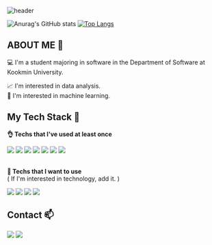 ![header](https://capsule-render.vercel.app/api?type=slice&color=C8FAC8&height=100&section=header&text=✨%20Until%20what%20I%20like%20becomes%20what%20I'm%20good%20at%20✨&fontSize=30)

![Anurag's GitHub stats](https://github-readme-stats.vercel.app/api?username=yellowoov&show_icons=true&theme=gradient)
[![Top Langs](https://github-readme-stats.vercel.app/api/top-langs/?username=yellowoov&layout=compact)](https://github.com/anuraghazra/github-readme-stats)



<h2> ABOUT ME  👀 </h2>
<div>
  💻 I'm a student majoring in software in the Department of Software at Kookmin University.

  📈 I'm interested in data analysis.  
  🤖 I'm interested in machine learning.  
  
</div>

<h2>My Tech Stack  📝</h2>

<div> 

  **👌  Techs that I've used at least once** 
</div>


<div>
  <img src="https://img.shields.io/badge/Python-3776AB?style=flat-square&logo=python&logoColor=white"> <img src="https://img.shields.io/badge/C++-00599C?style=flat-square&logo=C%2B%2B&logoColor=white">
  <img src="https://img.shields.io/badge/MySQL-4479A1?style=flat-square&logo=mysql&logoColor=white"> <img src="https://img.shields.io/badge/HTML5-E34F26?style=flat-square&logo=html5&logoColor=white"> 
  <img src="https://img.shields.io/badge/CSS-1572B6?style=flat-square&logo=css3&logoColor=white"> <img src="https://img.shields.io/badge/JavaScript-F7DF1E?style=flat-square&logo=javascript&logoColor=white">
  <img src="https://img.shields.io/badge/React-61DAFB?style=flat-square&logo=react&logoColor=white"> 
</div>    

<br>
<div>

  **📌  Techs that I want to use**  
  ( If I'm interested in technology, add it. )
</div>

<div>
  <img src="https://img.shields.io/badge/Flask-000000?style=flat-square&logo=flask&logoColor=white"> <img src="https://img.shields.io/badge/Swift-F05138?style=flat-square&logo=Swift&logoColor=white">
  <img src="https://img.shields.io/badge/Kotlin-7F52FF?style=flat-square&logo=kotlin&logoColor=white"> <img src="https://img.shields.io/badge/Node.js-339933?style=flat-square&logo=node.js&logoColor=white"> 
  
<h2>Contact  📫</h2>
<div>
  <a href="mailto:yellowoov@kookmin.ac.kr" target="_blank"><img src="https://img.shields.io/badge/Gmail-EA4335?style=flat-square&logo=Gmail&logoColor=white"/></a>
  <a href="https://github.com/yellowoov" target="_blank"><img src="https://img.shields.io/badge/Github-181717?style=flat-square&logo=Github&logoColor=white"/></a>
</div>
  
